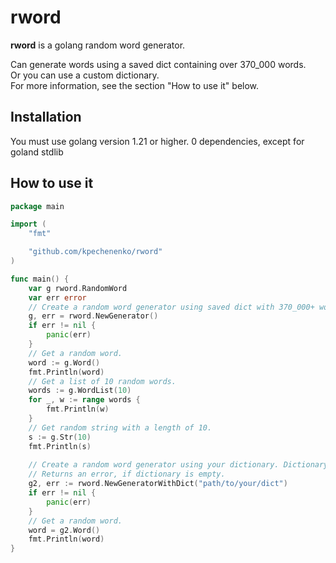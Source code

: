 # rword

**rword** is a golang random word generator.

Can generate words using a saved dict containing over 370_000 words.  
Or you can use a custom dictionary.  
For more information, see the section "How to use it" below.

## Installation

You must use golang version 1.21 or higher. 0 dependencies, except for goland stdlib

## How to use it

```go
package main

import (
	"fmt"

	"github.com/kpechenenko/rword"
)

func main() {
	var g rword.RandomWord
	var err error
	// Create a random word generator using saved dict with 370_000+ words.
	g, err = rword.NewGenerator()
	if err != nil {
		panic(err)
	}
	// Get a random word.
	word := g.Word()
	fmt.Println(word)
	// Get a list of 10 random words.
	words := g.WordList(10)
	for _, w := range words {
		fmt.Println(w)
	}
	// Get random string with a length of 10.
	s := g.Str(10)
	fmt.Println(s)
	
	// Create a random word generator using your dictionary. Dictionary is a text file, 1 line - 1 word.
	// Returns an error, if dictionary is empty.
	g2, err := rword.NewGeneratorWithDict("path/to/your/dict")
	if err != nil {
		panic(err)
	}
	// Get a random word.
	word = g2.Word()
	fmt.Println(word)
}
```